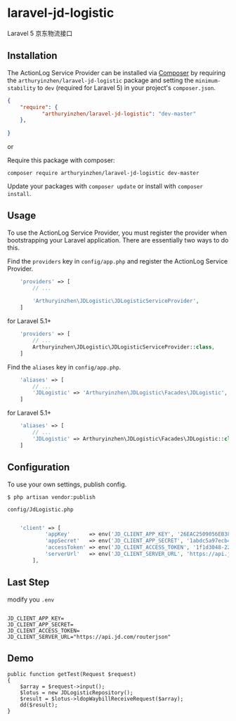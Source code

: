 # laravel-jd-logistic
Laravel 5 京东物流接口


## Installation

The ActionLog Service Provider can be installed via [Composer](http://getcomposer.org) by requiring the
`arthuryinzhen/laravel-jd-logistic` package and setting the `minimum-stability` to `dev` (required for Laravel 5) in your
project's `composer.json`.

```json
{
    "require": {
           "arthuryinzhen/laravel-jd-logistic": "dev-master"
    },
   
}
```

or

Require this package with composer:
```
composer require arthuryinzhen/laravel-jd-logistic dev-master
```

Update your packages with ```composer update``` or install with ```composer install```.


## Usage

To use the ActionLog Service Provider, you must register the provider when bootstrapping your Laravel application. There are
essentially two ways to do this.

Find the `providers` key in `config/app.php` and register the ActionLog Service Provider.

```php
    'providers' => [
        // ...
        
        'Arthuryinzhen\JDLogistic\JDLogisticServiceProvider',
    ]
```
for Laravel 5.1+
```php
    'providers' => [
        // ...
        Arthuryinzhen\JDLogistic\JDLogisticServiceProvider::class,
    ]
```

Find the `aliases` key in `config/app.php`.

```php
    'aliases' => [
        // ...
        'JDLogistic' => 'Arthuryinzhen\JDLogistic\Facades\JDLogistic',
    ]
```
for Laravel 5.1+
```php
    'aliases' => [
        // ...
        'JDLogistic' => Arthuryinzhen\JDLogistic\Facades\JDLogistic::class,
    ]
```



## Configuration

To use your own settings, publish config.

```$ php artisan vendor:publish```

`config/JdLogistic.php`

```php

	'client' => [
            'appKey'      => env('JD_CLIENT_APP_KEY', '26EAC2509056EB38FB623D9A49296D2C'),
            'appSecret'   => env('JD_CLIENT_APP_SECRET', '1abdc5a97ecb4594ab7b772296bcfbbd'),
            'accessToken' => env('JD_CLIENT_ACCESS_TOKEN', '1f1d3048-220a-484d-ad93-f3808d9aacc1'),
            'serverUrl'   => env('JD_CLIENT_SERVER_URL', 'https://api.jd.com/routerjson'),
        ],
```

## Last Step

modify you `.env` 

```env

JD_CLIENT_APP_KEY=
JD_CLIENT_APP_SECRET=
JD_CLIENT_ACCESS_TOKEN=
JD_CLIENT_SERVER_URL="https://api.jd.com/routerjson"

```

## Demo

```
public function getTest(Request $request)
{
    $array = $request->input();
    $lotus = new JDLogisticRepository();
    $result = $lotus->ldopWaybillReceiveRequest($array);
    dd($result);
}
```


